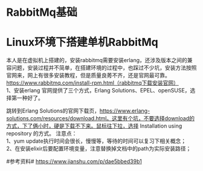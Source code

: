 # RabbitMq基础 #


# Linux环境下搭建单机RabbitMq #
本人是在虚拟机上搭建的，安装rabbitmq需要安装erlang，还涉及版本之间的兼容问题，安装过程并不简单，在搭建环境的过程中，也踩过不少坑，安装方法按照官网来，网上有很多安装教程，但是质量良莠不齐，还是官网最可靠。  
https://www.rabbitmq.com/install-rpm.html（rabbitmq下载安装官网）  
1、安装erlang
官网提供了三个方式，Erlang Solutions、EPEL、openSUSE，选择第一种好了。  

跳转到Erlang Solutions的官网下载页，https://www.erlang-solutions.com/resources/download.html。这里有个坑，不要选择download的方式，下了俩小时，硬是下载不下来。鼠标往下拉，选择 Installation using repository 的方式。
注意点：  
1、yum update执行时间会很长，慢慢等，等待的时间可以复习下相关概念；  
2、在安装elixir后要配置环境变量，注意替换掉文档中的path为实际安装路径；




#参考资料#
https://www.jianshu.com/p/dae5bbed39b1